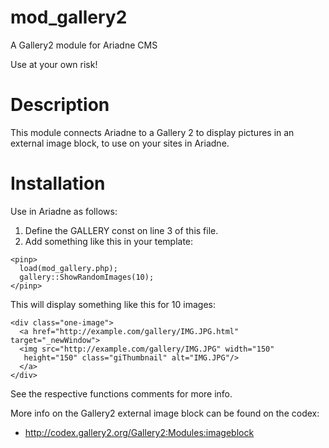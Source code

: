 # mod_gallery2
A Gallery2 module for Ariadne CMS

Use at your own risk!

# Description
This module connects Ariadne to a Gallery 2 to display pictures in an
external image block, to use on your sites in Ariadne.

# Installation
Use in Ariadne as follows:

1. Define the GALLERY const on line 3 of this file.
1. Add something like this in your template:

```
<pinp>
  load(mod_gallery.php);
  gallery::ShowRandomImages(10);
</pinp>
```

This will display something like this for 10 images:
```
<div class="one-image">
  <a href="http://example.com/gallery/IMG.JPG.html" target="_newWindow">
  <img src="http://example.com/gallery/IMG.JPG" width="150"
   height="150" class="giThumbnail" alt="IMG.JPG"/>
  </a>
</div>
```

See the respective functions comments for more info.

More info on the Gallery2 external image block can be found on the codex:
+ http://codex.gallery2.org/Gallery2:Modules:imageblock
